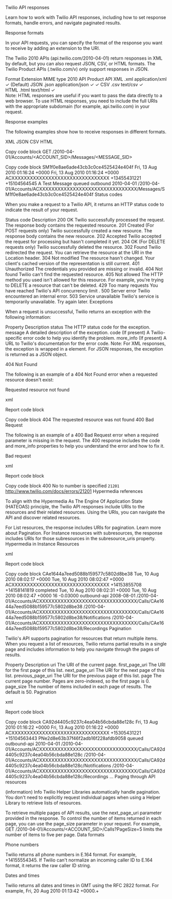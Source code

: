 Twilio API responses


Learn how to work with Twilio API responses, including how to set response formats, handle errors, and navigate paginated results.

Response formats


In your API requests, you can specify the format of the response you want to receive by adding an extension to the URI.

The Twilio 2010 APIs (api.twilio.com/2010-04-01) return responses in XML by default, but you can also request JSON, CSV, or HTML formats. The Twilio Product APIs (<PRODUCT>.twilio.com/v<VERSION>) only support responses in JSON.

Format	Extension	MIME type	2010 API	Product API
XML	.xml	application/xml	✓ (Default)	
JSON	.json	application/json	✓	✓
CSV	.csv	text/csv	✓	
HTML	.html	text/html	✓	
Note: HTML responses are useful if you want to pass the data directly to a web browser. To use HTML responses, you need to include the full URIs with the appropriate subdomain (for example, api.twilio.com) in your request.

Response examples


The following examples show how to receive responses in different formats.

XML
JSON
CSV
HTML

Copy code block
GET /2010-04-01/Accounts/<ACCOUNT_SID>/Messages/<MESSAGE_SID>

Copy code block
<TwilioResponse>
    <SMSMessage>
        <Sid>SM1f0e8ae6ade43cb3c0ce4525424e404f</Sid>
        <DateCreated>Fri, 13 Aug 2010 01:16:24 +0000</DateCreated>
        <DateUpdated>Fri, 13 Aug 2010 01:16:24 +0000</DateUpdated>
        <DateSent/>
        <AccountSid>ACXXXXXXXXXXXXXXXXXXXXXXXXXXXXXXXX</AccountSid>
        <To>+13455431221</To>
        <From>+15104564545</From>
        <Body>A Test Message</Body>
        <Status>queued</Status>
        <Flags>
            <Flag>outbound</Flag>
        </Flags>
        <ApiVersion>2010-04-01</ApiVersion>
        <Price/>
        <Uri>
            /2010-04-01/Accounts/ACXXXXXXXXXXXXXXXXXXXXXXXXXXXXXXXX/Messages/SM1f0e8ae6ade43cb3c0ce4525424e404f
        </Uri>
    </SMSMessage>
</TwilioResponse>
Status codes


When you make a request to a Twilio API, it returns an HTTP status code to indicate the result of your request.

Status code	Description
200 OK	Twilio successfully processed the request. The response body contains the requested resource.
201 Created	(For POST requests only) Twilio successfully created a new resource. The response body contains the new resource.
202 Accepted	Twilio accepted the request for processing but hasn't completed it yet.
204 OK	(For DELETE requests only) Twilio successfully deleted the resource.
302 Found	Twilio redirected the request. You can retrieve the resource at the URI in the Location header.
304 Not modified	The resource hasn't changed. Your client's cached version of the representation is still current.
401 Unauthorized	The credentials you provided are missing or invalid.
404 Not found	Twilio can't find the requested resource.
405 Not allowed	The HTTP method you used isn't allowed for this resource. For example, you're trying to DELETE a resource that can't be deleted.
429 Too many requests	You have reached Twilio's API concurrency limit
.
500 Server error	Twilio encountered an internal error.
503 Service unavailable	Twilio's service is temporarily unavailable. Try again later.
Exceptions


When a request is unsuccessful, Twilio returns an exception with the following information:

Property	Description
status	The HTTP status code for the exception.
message	A detailed description of the exception.
code	(If present) A Twilio-specific error code to help you identify the problem.
more_info	(If present) A URL to Twilio's documentation for the error code.
Note: For XML responses, the exception is wrapped in a <TwilioResponse> element. For JSON responses, the exception is returned as a JSON object.

404 Not Found


The following is an example of a 404 Not Found error when a requested resource doesn't exist:

Requested resource not found

xml

Report code block

Copy code block
<TwilioResponse>
  <RestException>
    <Status>404</Status>
    <Message>The requested resource was not found</Message>
  </RestException>
</TwilioResponse>
400 Bad Request


The following is an example of a 400 Bad Request error when a required parameter is missing in the request. The 400 response includes the code and more_info properties to help you understand the error and how to fix it.

Bad request

xml

Report code block

Copy code block
<TwilioResponse>
  <RestException>
    <Status>400</Status>
    <Message>No to number is specified</Message>
    <Code>21201</Code>
    <MoreInfo>http://www.twilio.com/docs/errors/21201</MoreInfo>
  </RestException>
</TwilioResponse>
Hypermedia references


To align with the Hypermedia As The Engine Of Application State (HATEOAS)
 principle, the Twilio API responses include URIs to the resources and their related resources. Using the URIs, you can navigate the API and discover related resources.

For List resources, the response includes URIs for pagination. Learn more about Pagination.
For Instance resources with subresources, the response includes URIs for those subresources in the subresource_uris property.
Hypermedia in Instance Resources

xml

Report code block

Copy code block
<TwilioResponse>
  <Call>
    <Sid>CAe1644a7eed5088b159577c5802d8be38</Sid>
    <DateCreated>Tue, 10 Aug 2010 08:02:17 +0000</DateCreated>
    <DateUpdated>Tue, 10 Aug 2010 08:02:47 +0000</DateUpdated>
    <ParentCallSid/>
    <AccountSid>ACXXXXXXXXXXXXXXXXXXXXXXXXXXXXXXXX</AccountSid>
    <To>+14153855708</To>
    <From>+14158141819</From>
    <PhoneNumberSid></PhoneNumberSid>
    <Status>completed</Status>
    <StartTime>Tue, 10 Aug 2010 08:02:31 +0000</StartTime>
    <EndTime>Tue, 10 Aug 2010 08:02:47 +0000</EndTime>
    <Duration>16</Duration>
    <Price>-0.03000</Price>
    <Flags>
      <Flag>outbound-api</Flag>
    </Flags>
    <ApiVersion>2008-08-01</ApiVersion>
    <ForwardedFrom/>
    <CallerName/>
    <Uri>/2010-04-01/Accounts/ACXXXXXXXXXXXXXXXXXXXXXXXXXXXXXXXX/Calls/CAe1644a7eed5088b159577c5802d8be38</Uri>
    <SubresourceUris>
      <Notifications>/2010-04-01/Accounts/ACXXXXXXXXXXXXXXXXXXXXXXXXXXXXXXXX/Calls/CAe1644a7eed5088b159577c5802d8be38/Notifications</Notifications>
      <Recordings>/2010-04-01/Accounts/ACXXXXXXXXXXXXXXXXXXXXXXXXXXXXXXXX/Calls/CAe1644a7eed5088b159577c5802d8be38/Recordings</Recordings>
    </SubresourceUris>
  </Call>
</TwilioResponse>
Pagination


Twilio's API supports pagination for resources that return multiple items. When you request a list of resources, Twilio returns partial results in a single page and includes information to help you navigate through the pages of results.

Property	Description
uri	The URI of the current page.
first_page_uri	The URI for the first page of this list.
next_page_uri	The URI for the next page of this list.
previous_page_uri	The URI for the previous page of this list.
page	The current page number. Pages are zero-indexed, so the first page is 0.
page_size	The number of items included in each page of results. The default is 50.
Pagination

xml

Report code block

Copy code block
<TwilioResponse>
  <Calls page="0" pagesize="50"
    uri="/2010-04-01/Accounts/ACXXXXXXXXXXXXXXXXXXXXXXXXXXXXXXXX/Calls"
    firstpageuri="/2010-04-01/Accounts/ACXXXXXXXXXXXXXXXXXXXXXXXXXXXXXXXX/Calls?Page=0&PageSize=50"
    previouspageuri=""
    nextpageuri="/2010-04-01/Accounts/ACXXXXXXXXXXXXXXXXXXXXXXXXXXXXXXXX/Calls?Page=1&PageSize=50&AfterSid=CA228399228abecca920de212121">
    <Call>
      <Sid>CA92d4405c9237c4ea04b56cbda88e128c</Sid>
      <DateCreated>Fri, 13 Aug 2010 01:16:22 +0000</DateCreated>
      <DateUpdated>Fri, 13 Aug 2010 01:16:22 +0000</DateUpdated>
      <ParentCallSid/>
      <AccountSid>ACXXXXXXXXXXXXXXXXXXXXXXXXXXXXXXXX</AccountSid>
      <To>+15305431221</To>
      <From>+15104563443</From>
      <PhoneNumberSid>PNe2d8e63b37f46f2adb16f228afdb9058</PhoneNumberSid>
      <Status>queued</Status>
      <StartTime/>
      <EndTime/>
      <Duration/>
      <Price/>
      <Flags>
        <Flag>outbound-api</Flag>
      </Flags>
      <ApiVersion>2010-04-01</ApiVersion> <ForwardedFrom/> <CallerName/>
      <Uri>/2010-04-01/Accounts/ACXXXXXXXXXXXXXXXXXXXXXXXXXXXXXXXX/Calls/CA92d4405c9237c4ea04b56cbda88e128c</Uri>
      <SubresourceUris>
        <Notifications>/2010-04-01/Accounts/ACXXXXXXXXXXXXXXXXXXXXXXXXXXXXXXXX/Calls/CA92d4405c9237c4ea04b56cbda88e128c/Notifications</Notifications>
        <Recordings>/2010-04-01/Accounts/ACXXXXXXXXXXXXXXXXXXXXXXXXXXXXXXXX/Calls/CA92d4405c9237c4ea04b56cbda88e128c/Recordings</Recordings>
      </SubresourceUris>
    </Call>
    ...
  </Calls>
</TwilioResponse>
Paging through API resources


(information)
Info
Twilio Helper Libraries automatically handle pagination. You don't need to explicitly request individual pages when using a Helper Library to retrieve lists of resources.

To retrieve multiple pages of API results, use the next_page_uri parameter provided in the response.
To control the number of items returned in each page, you can use the page_size parameter in your request. For example, GET /2010-04-01/Accounts/<ACCOUNT_SID>/Calls?PageSize=5 limits the number of items to five per page.
Data formats


Phone numbers


Twilio returns all phone numbers in E.164
 format. For example, +14155554345. If Twilio can't normalize an incoming caller ID to E.164 format, it returns the raw caller ID string.

Dates and times


Twilio returns all dates and times in GMT using the RFC 2822
 format. For example, Fri, 20 Aug 2010 01:13:42 +0000.+